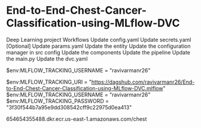 # End-to-End-Chest-Cancer-Classification-using-MLflow-DVC
Deep Learning project
Workflows
Update config.yaml
Update secrets.yaml [Optional]
Update params.yaml
Update the entity
Update the configuration manager in src config
Update the components
Update the pipeline
Update the main.py
Update the dvc.yaml



$env:MLFLOW_TRACKING_USERNAME = "ravivarmanr26"

$env:MLFLOW_TRACKING_URI = "https://dagshub.com/ravivarmanr26/End-to-End-Chest-Cancer-Classification-using-MLflow-DVC.mlflow"
$env:MLFLOW_TRACKING_USERNAME = "ravivarmanr26"
$env:MLFLOW_TRACKING_PASSWORD = "3f30f544b7a95e9dd308542cff9c22975d0ea413"


654654355488.dkr.ecr.us-east-1.amazonaws.com/chest
